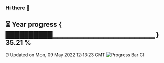 ### Hi there 👋
⏳ Year progress { ██████████▁▁▁▁▁▁▁▁▁▁▁▁▁▁▁▁▁▁▁▁ } 35.21 %
---
⏰ Updated on Mon, 09 May 2022 12:13:23 GMT
![Progress Bar CI](https://github.com/Moyi321/Moyi321/workflows/Progress%20Bar%20CI/badge.svg)
